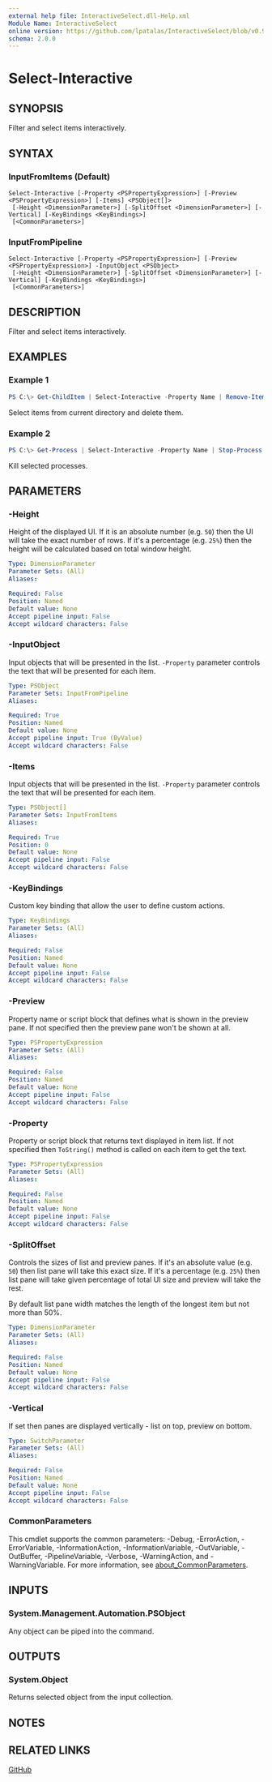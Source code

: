 ```yaml
---
external help file: InteractiveSelect.dll-Help.xml
Module Name: InteractiveSelect
online version: https://github.com/lpatalas/InteractiveSelect/blob/v0.9.0/help/Select-Interactive.md
schema: 2.0.0
---
```


# Select-Interactive

## SYNOPSIS

Filter and select items interactively.

## SYNTAX

### InputFromItems (Default)
```
Select-Interactive [-Property <PSPropertyExpression>] [-Preview <PSPropertyExpression>] [-Items] <PSObject[]>
 [-Height <DimensionParameter>] [-SplitOffset <DimensionParameter>] [-Vertical] [-KeyBindings <KeyBindings>]
 [<CommonParameters>]
```

### InputFromPipeline
```
Select-Interactive [-Property <PSPropertyExpression>] [-Preview <PSPropertyExpression>] -InputObject <PSObject>
 [-Height <DimensionParameter>] [-SplitOffset <DimensionParameter>] [-Vertical] [-KeyBindings <KeyBindings>]
 [<CommonParameters>]
```

## DESCRIPTION

Filter and select items interactively.

## EXAMPLES

### Example 1
```powershell
PS C:\> Get-ChildItem | Select-Interactive -Property Name | Remove-Item
```

Select items from current directory and delete them.

### Example 2
```powershell
PS C:\> Get-Process | Select-Interactive -Property Name | Stop-Process
```

Kill selected processes.

## PARAMETERS

### -Height

Height of the displayed UI. If it is an absolute number (e.g. `50`) then the UI will
take the exact number of rows. If it's a percentage (e.g. `25%`) then the height will
be calculated based on total window height.

```yaml
Type: DimensionParameter
Parameter Sets: (All)
Aliases:

Required: False
Position: Named
Default value: None
Accept pipeline input: False
Accept wildcard characters: False
```

### -InputObject

Input objects that will be presented in the list. `-Property` parameter controls the text
that will be presented for each item.

```yaml
Type: PSObject
Parameter Sets: InputFromPipeline
Aliases:

Required: True
Position: Named
Default value: None
Accept pipeline input: True (ByValue)
Accept wildcard characters: False
```

### -Items

Input objects that will be presented in the list. `-Property` parameter controls the text
that will be presented for each item.

```yaml
Type: PSObject[]
Parameter Sets: InputFromItems
Aliases:

Required: True
Position: 0
Default value: None
Accept pipeline input: False
Accept wildcard characters: False
```

### -KeyBindings

Custom key binding that allow the user to define custom actions.

```yaml
Type: KeyBindings
Parameter Sets: (All)
Aliases:

Required: False
Position: Named
Default value: None
Accept pipeline input: False
Accept wildcard characters: False
```

### -Preview

Property name or script block that defines what is shown in the preview pane.
If not specified then the preview pane won't be shown at all.

```yaml
Type: PSPropertyExpression
Parameter Sets: (All)
Aliases:

Required: False
Position: Named
Default value: None
Accept pipeline input: False
Accept wildcard characters: False
```

### -Property

Property or script block that returns text displayed in item list.
If not specified then `ToString()` method is called on each item to get the text.

```yaml
Type: PSPropertyExpression
Parameter Sets: (All)
Aliases:

Required: False
Position: Named
Default value: None
Accept pipeline input: False
Accept wildcard characters: False
```

### -SplitOffset

Controls the sizes of list and preview panes. If it's an absolute value (e.g. `50`) then
list pane will take this exact size. If it's a percentage (e.g. `25%`) then list pane will
take given percentage of total UI size and preview will take the rest.

By default list pane width matches the length of the longest item but not more than 50%.

```yaml
Type: DimensionParameter
Parameter Sets: (All)
Aliases:

Required: False
Position: Named
Default value: None
Accept pipeline input: False
Accept wildcard characters: False
```

### -Vertical

If set then panes are displayed vertically - list on top, preview on bottom.

```yaml
Type: SwitchParameter
Parameter Sets: (All)
Aliases:

Required: False
Position: Named
Default value: None
Accept pipeline input: False
Accept wildcard characters: False
```

### CommonParameters

This cmdlet supports the common parameters: -Debug, -ErrorAction, -ErrorVariable, -InformationAction, -InformationVariable, -OutVariable, -OutBuffer, -PipelineVariable, -Verbose, -WarningAction, and -WarningVariable. For more information, see [about_CommonParameters](http://go.microsoft.com/fwlink/?LinkID=113216).

## INPUTS

### System.Management.Automation.PSObject

Any object can be piped into the command.

## OUTPUTS

### System.Object

Returns selected object from the input collection.

## NOTES

## RELATED LINKS

[GitHub](https://github.com/lpatalas/InteractiveSelect)
